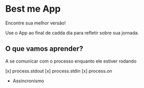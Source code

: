# Best me App

Encontre sua melhor versão!

Use o App ao final de cadda dia para refletir sobre sua jornada.

## O que vamos aprender?

A se comunicar com o processo enquanto ele estiver rodando

[x] process.stdout
[x] process.stdin
[x] process.on

* Assincronismo
